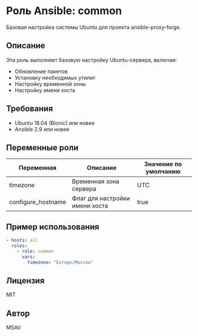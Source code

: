 # Роль Ansible: common

Базовая настройка системы Ubuntu для проекта ansible-proxy-forge.

## Описание

Эта роль выполняет базовую настройку Ubuntu-сервера, включая:
- Обновление пакетов
- Установку необходимых утилит
- Настройку временной зоны
- Настройку имени хоста

## Требования

- Ubuntu 18.04 (Bionic) или новее
- Ansible 2.9 или новее

## Переменные роли

| Переменная | Описание | Значение по умолчанию |
|------------|----------|------------------------|
| timezone | Временная зона сервера | UTC |
| configure_hostname | Флаг для настройки имени хоста | true |

## Пример использования

```yaml
- hosts: all
  roles:
    - role: common
      vars:
        timezone: "Europe/Moscow"
```

## Лицензия

MIT

## Автор

MSAV 